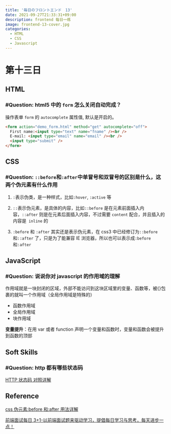 ```yaml
---
title: '毎日のフロントエンド　13'
date: 2021-09-27T21:33:31+09:00
description: frontend 每日一练
image: frontend-13-cover.jpg
categories:
  - HTML
  - CSS
  - Javascript
---
```


# 第十三日

## HTML

### **#Question:** html5 中的 `form` 怎么关闭自动完成？

操作表单 `form` 的 `autocomplete` 属性值, 默认是开启的。

```html
<form action="demo_form.html" method="get" autocomplete="off">
  First name:<input type="text" name="fname" /><br />
  E-mail: <input type="email" name="email" /><br />
  <input type="submit" />
</form>
```

## CSS

### **#Question:** `::before`和`:after`中单冒号和双冒号的区别是什么，这两个伪元素有什么作用

1. `:`表示伪类，是一种样式，比如`:hover`, `:active` 等

2. `::`表示伪元素，是具体的内容，比如`::before` 是在元素前面插入内容，`::after` 则是在元素后面插入内容，不过需要 `content` 配合，并且插入的内容是` inline` 的

3. `:before` 和 `:after` 其实还是表示伪元素，在 css3 中已经修订为`::before` 和`::after` 了，只是为了能兼容 IE 浏览器，所以也可以表示成`:before` 和`:after`

## JavaScript

### **#Question:** 说说你对 javascript 的作用域的理解

作用域就是一块封闭的区域，外部不能访问到这块区域里的变量、函数等，被{}包裹的就叫一个作用域（全局作用域是特殊的）

- 函数作用域
- 全局作用域
- 块作用域

**变量提升**：在用 var 或者 function 声明一个变量和函数时，变量和函数会被提升到函数的顶部

## Soft Skills

### **#Question:** http 都有哪些状态码

[HTTP 状态码 对照详解](https://tool.oschina.net/commons?type=5)

## Reference

[css 伪元素:before 和:after 用法详解](https://www.cnblogs.com/wonyun/p/5807191.html)

[前端面试每日 3+1-以前端面试题来驱动学习，提倡每日学习与思考，每天进步一点！](http://www.h-camel.com/index.html)
